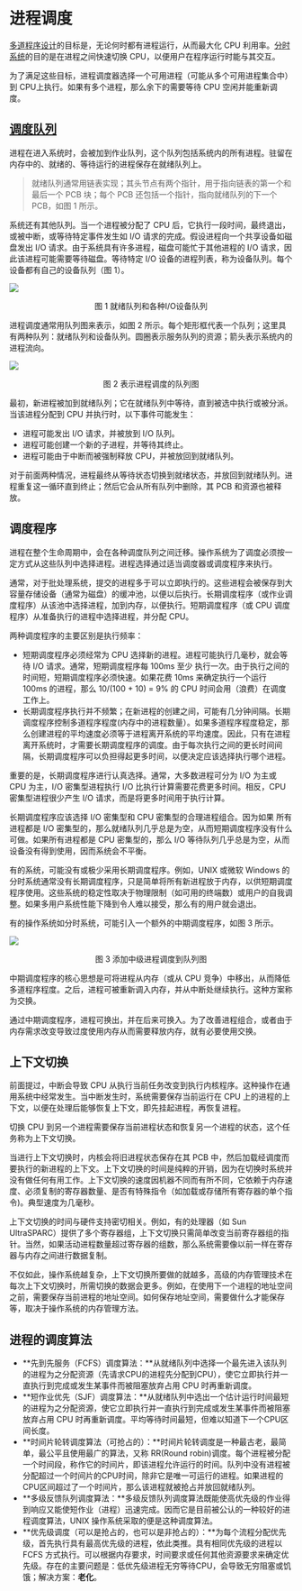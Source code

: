 # 进程调度

[多道程序设计](http://c.biancheng.net/view/1175.html)的目标是，无论何时都有进程运行，从而最大化 CPU 利用率。[分时系统](http://c.biancheng.net/view/1175.htm)的目的是在进程之间快速切换 CPU，以便用户在程序运行时能与其交互。

为了满足这些目标，进程调度器选择一个可用进程（可能从多个可用进程集合中）到 CPU上执行。如果有多个进程，那么余下的需要等待 CPU 空闲并能重新调度。



## [调度队列](http://c.biancheng.net/view/1204.html)

进程在进入系统时，会被加到作业队列，这个队列包括系统内的所有进程。驻留在内存中的、就绪的、等待运行的进程保存在就绪队列上。

> 就绪队列通常用链表实现；其头节点有两个指针，用于指向链表的第一个和最后一个 PCB 块；每个 PCB 还包括一个指针，指向就绪队列的下一个 PCB，如图 1 所示。

系统还有其他队列。当一个进程被分配了 CPU 后，它执行一段时间，最终退出，或被中断，或等待特定事件发生如 I/O 请求的完成。假设进程向一个共享设备如磁盘发出 I/O 请求。由于系统具有许多进程，磁盘可能忙于其他进程的 I/O 请求，因此该进程可能需要等待磁盘。等待特定 I/O 设备的进程列表，称为设备队列。每个设备都有自己的设备队列（图 1）。

![](https://images.yingwai.top/picgo/20210820155352.gif)

<center>图 1 就绪队列和各种I/O设备队列</center>

进程调度通常用队列图来表示，如图 2 所示。每个矩形框代表一个队列；这里具有两种队列：就绪队列和设备队列。圆圈表示服务队列的资源；箭头表示系统内的进程流向。

![](https://images.yingwai.top/picgo/20210820155506.gif)

<center>图 2 表示进程调度的队列图</center>

最初，新进程被加到就绪队列；它在就绪队列中等待，直到被选中执行或被分派。当该进程分配到 CPU 并执行时，以下事件可能发生：

- 进程可能发出 I/O 请求，并被放到 I/O 队列。
- 进程可能创建一个新的子进程，并等待其终止。
- 进程可能由于中断而被强制释放 CPU，并被放回到就绪队列。

对于前面两种情况，进程最终从等待状态切换到就绪状态，并放回到就绪队列。进程重复这一循环直到终止；然后它会从所有队列中删除，其 PCB 和资源也被释放。



## 调度程序

进程在整个生命周期中，会在各种调度队列之间迁移。操作系统为了调度必须按一定方式从这些队列中选择进程。进程选择通过适当调度器或调度程序来执行。

通常，对于批处理系统，提交的进程多于可以立即执行的。这些进程会被保存到大容量存储设备（通常为磁盘）的缓冲池，以便以后执行。长期调度程序（或作业调度程序）从该池中选择进程，加到内存，以便执行。短期调度程序（或 CPU 调度程序）从准备执行的进程中选择进程，并分配 CPU。

两种调度程序的主要区别是执行频率：

- 短期调度程序必须经常为 CPU 选择新的进程。进程可能执行几毫秒，就会等待 I/O 请求。通常，短期调度程序每 100ms 至少 执行一次。由于执行之间的时间短，短期调度程序必须快速。如果花费 10ms 来确定执行一个运行 100ms 的进程，那么 10/(100 + 10) = 9% 的 CPU 时间会用（浪费）在调度工作上。
- 长期调度程序执行并不频繁；在新进程的创建之间，可能有几分钟间隔。长期调度程序控制多道程序程度(内存中的进程数量）。如果多道程序程度稳定，那么创建进程的平均速度必须等于进程离开系统的平均速度。因此，只有在进程离开系统时，才需要长期调度程序的调度。由于每次执行之间的更长时间间隔，长期调度程序可以负担得起更多时间，以便决定应该选择执行哪个进程。

重要的是，长期调度程序进行认真选择。通常，大多数进程可分为 I/O 为主或 CPU 为主，I/O 密集型进程执行 I/O 比执行计算需要花费更多时间。相反，CPU 密集型进程很少产生 I/O 请求，而是将更多时间用于执行计算。

长期调度程序应该选择 I/O 密集型和 CPU 密集型的合理进程组合。因为如果 所有进程都是 I/O 密集型的，那么就绪队列几乎总是为空，从而短期调度程序没有什么可做。如果所有进程都是 CPU 密集型的，那么 I/O 等待队列几乎总是为空，从而设备没有得到使用，因而系统会不平衡。

有的系统，可能没有或极少采用长期调度程序。例如，UNIX 或微软 Windows 的分时系统通常没有长期调度程序，只是简单将所有新进程放于内存，以供短期调度程序使用。这些系统的稳定性取决于物理限制（如可用的终端数）或用户的自我调整。如果多用户系统性能下降到令人难以接受，那么有的用户就会退出。

有的操作系统如分时系统，可能引入一个额外的中期调度程序，如图 3 所示。

![](https://images.yingwai.top/picgo/20210820155620.gif)

<center>图 3 添加中级进程调度到队列图</center>

中期调度程序的核心思想是可将进程从内存（或从 CPU 竞争）中移出，从而降低多道程序程度。之后，进程可被重新调入内存，并从中断处继续执行。这种方案称为交换。

通过中期调度程序，进程可换出，并在后来可换入。为了改善进程组合，或者由于内存需求改变导致过度使用内存从而需要释放内存，就有必要使用交换。



## 上下文切换

前面提过，中断会导致 CPU 从执行当前任务改变到执行内核程序。这种操作在通用系统中经常发生。当中断发生时，系统需要保存当前运行在 CPU 上的进程的上下文，以便在处理后能够恢复上下文，即先挂起进程，再恢复进程。

切换 CPU 到另一个进程需要保存当前进程状态和恢复另一个进程的状态，这个任务称为上下文切换。

当进行上下文切换时，内核会将旧进程状态保存在其 PCB 中，然后加载经调度而要执行的新进程的上下文。上下文切换的时间是纯粹的开销，因为在切换时系统并没有做任何有用工作。上下文切换的速度因机器不同而有所不同，它依赖于内存速度、必须复制的寄存器数量、是否有特殊指令（如加载或存储所有寄存器的单个指令)。典型速度为几毫秒。

上下文切换的时间与硬件支持密切相关。例如，有的处理器（如 Sun UltraSPARC）提供了多个寄存器组，上下文切换只需简单改变当前寄存器组的指针。当然，如果活动进程数量超过寄存器的组数，那么系统需要像以前一样在寄存器与内存之间进行数据复制。

不仅如此，操作系统越复杂，上下文切换所要做的就越多，高级的内存管理技术在每次上下文切换时，所需切换的数据会更多。例如，在使用下一个进程的地址空间之前，需要保存当前进程的地址空间。如何保存地址空间，需要做什么才能保存等，取决于操作系统的内存管理方法。



## 进程的调度算法

* **先到先服务（FCFS）调度算法：**从就绪队列中选择一个最先进入该队列的进程为之分配资源（先请求CPU的进程先分配到CPU），使它立即执行并一直执行到完成或发生某事件而被阻塞放弃占用 CPU 时再重新调度。
* **短作业优先（SJF）调度算法：**从就绪队列中选出一个估计运行时间最短的进程为之分配资源，使它立即执行并一直执行到完成或发生某事件而被阻塞放弃占用 CPU 时再重新调度。平均等待时间最短，但难以知道下一个CPU区间长度。
* **时间片轮转调度算法（可抢占的）：**时间片轮转调度是一种最古老，最简单，最公平且使用最广的算法，又称 RR(Round robin)调度。每个进程被分配一个时间段，称作它的时间片，即该进程允许运行的时间。队列中没有进程被分配超过一个时间片的CPU时间，除非它是唯一可运行的进程。如果进程的CPU区间超过了一个时间片，那么该进程就被抢占并放回就绪队列。
* **多级反馈队列调度算法：**多级反馈队列调度算法既能使高优先级的作业得到响应又能使短作业（进程）迅速完成。因而它是目前被公认的一种较好的进程调度算法，UNIX 操作系统采取的便是这种调度算法。
* **优先级调度（可以是抢占的，也可以是非抢占的）：**为每个流程分配优先级，首先执行具有最高优先级的进程，依此类推。具有相同优先级的进程以 FCFS 方式执行。可以根据内存要求，时间要求或任何其他资源要求来确定优先级。存在的主要问题是：低优先级进程无穷等待CPU，会导致无穷阻塞或饥饿；解决方案：**老化**。


